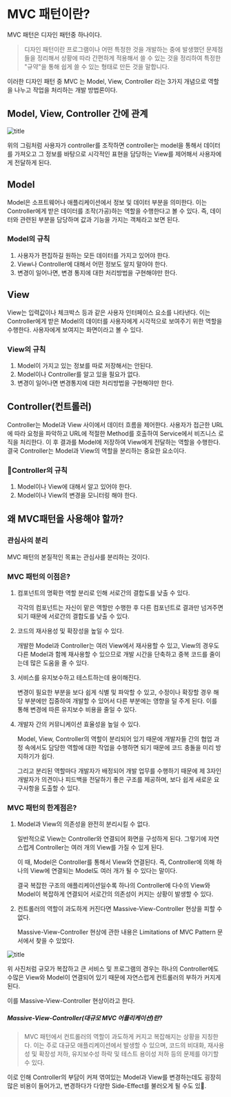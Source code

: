 # MVC 패턴이란?

MVC 패턴은 디자인 패턴중 하나이다.

>디자인 패턴이란 프로그램이나 어떤 특정한 것을 개발하는 중에 발생했던 문제점들을 정리해서 상황에 따라 간편하게 적용해서 쓸 수 있는 것을 정리하여 특정한 "규약"을 통해 쉽게 쓸 수 있는 형태로 만든 것을 말합니다. 

이러한 디자인 패턴 중 MVC 는 Model, View, Controller 라는 3가지 개념으로 역할을 나누고 작업을 처리하는 개발 방법론이다.

## Model, View, Controller 간에 관계

![title](https://velog.velcdn.com/images/langoustine/post/7c433d37-6e00-4444-8ad4-d37e06d8cf27/image.png)   


위의 그림처럼 사용자가 controller를 조작하면 controller는 model을 통해서 데이터를 가져오고 그 정보를 바탕으로 시각적인 표현을 담당하는 View를 제어해서 사용자에게 전달하게 된다.

## Model

Model은 소프트웨어나 애플리케이션에서 정보 및 데이터 부분을 의미한다. 이는 Controller에게 받은 데이터를 조작(가공)하는 역할을 수행한다고 볼 수 있다. 즉, 데이터와 관련된 부분을 담당하며 값과 기능을 가지는 객체라고 보면 된다.

### Model의 규칙

 1. 사용자가 편집하길 원하는 모든 데이터를 가지고 있어야 한다.
2. View나 Controller에 대해서 어떤 정보도 알지 말아야 한다.
3. 변경이 일어나면, 변경 통지에 대한 처리방법을 구현해야만 한다.

## View

View는 입력값이나 체크박스 등과 같은 사용자 인터페이스 요소를 나타낸다. 이는 Controller에게 받은 Model의 데이터를 사용자에게 시각적으로 보여주기 위한 역할을 수행한다. 사용자에게 보여지는 화면이라고 볼 수 있다.

### View의 규칙

1. Model이 가지고 있는 정보를 따로 저장해서는 안된다.
2. Model이나 Controller를 알고 있을 필요가 없다.
3. 변경이 일어나면 변경통지에 대한 처리방법을 구현해야만 한다.

## Controller(컨트롤러)
Controller는 Model과 View 사이에서 데이터 흐름을 제어한다. 사용자가 접근한 URL에 따라 요청을 파악하고 URL에 적절한 Method를 호출하여 Service에서 비즈니스 로직을 처리한다. 이 후 결과를 Model에 저장하여 View에게 전달하는 역할을 수행한다. 결국 Controller는 Model과 View의 역할을 분리하는 중요한 요소이다.

### Controller의 규칙

1. Model이나 View에 대해서 알고 있어야 한다.
2. Model이나 View의 변경을 모니터링 해야 한다.

## 왜 MVC패턴을 사용해야 할까?

### 관심사의 분리

MVC 패턴의 본질적인 목표는 관심사를 분리하는 것이다.


### MVC 패턴의 이점은?

1. 컴포넌트의 명확한 역할 분리로 인해 서로간의 결합도를 낮출 수 있다.
   
    각각의 컴포넌트는 자신이 맡은 역할만 수행한 후 다른 컴포넌트로 결과만 넘겨주면 되기 때문에 서로간의 결합도를 낮출 수 있다.

2. 코드의 재사용성 및 확장성을 높일 수 있다.
    
    개발한 Model과 Controller는 여러 View에서 재사용할 수 있고, View의 경우도 다른 Model과 함께 재사용할 수 있으므로 개발 시간을 단축하고 중복 코드를 줄이는데 많은 도움을 줄 수 있다.

3. 서비스를 유지보수하고 테스트하는데 용이해진다.

    변경이 필요한 부분을 보다 쉽게 식별 및 파악할 수 있고, 수정이나 확장할 경우 해당 부분에만 집중하여 개발할 수 있어서 다른 부분에는 영향을 덜 주게 된다. 이를 통해 변경에 따른 유지보수 비용을 줄일 수 있다.

4. 개발자 간의 커뮤니케이션 효율성을 높일 수 있다.

    Model, View, Controller의 역할이 분리되어 있기 때문에 개발자들 간의 협업 과정 속에서도 담당한 역할에 대한 작업을 수행하면 되기 때문에 코드 충돌을 미리 방지하기가 쉽다.

    그리고 분리된 역할마다 개발자가 배정되어 개발 업무를 수행하기 때문에 제 3자인 개발자가 의견이나 피드백을 전달하기 좋은 구조를 제공하며, 보다 쉽게 새로운 요구사항을 도출할 수 있다.


### MVC 패턴의 한계점은?

1. Model과 View의 의존성을 완전히 분리시킬 수 없다.

    일반적으로 View는 Controller와 연결되어 화면을 구성하게 된다. 그렇기에 자연스럽게 Controller는 여러 개의 View를 가질 수 있게 된다.

    이 때, Model은 Controller를 통해서 View와 연결된다. 즉, Controller에 의해 하나의 View에 연결되는 Model도 여러 개가 될 수 있다는 말이다.

    결국 복잡한 구조의 애플리케이션일수록 하나의 Controller에 다수의 View와 Model이 복잡하게 연결되어 서로간의 의존성이 커지는 상황이 발생할 수 있다.

2. 컨트롤러의 역할이 과도하게 커진다면 Massive-View-Controller 현상을 피할 수 없다.

     Massive-View-Controller 현상에 관한 내용은 Limitations of MVC Pattern 문서에서 찾을 수 있었다.

![title](https://velog.velcdn.com/images/langoustine/post/4c0ab3aa-2ecb-40d2-b963-a4621ae9b868/image.png)   


위 사진처럼 규모가 복잡하고 큰 서비스 및 프로그램의 경우는 하나의 Controller에도 수많은 View와 Model이 연결되어 있기 때문에 자연스럽게 컨트롤러의 부하가 커지게 된다.

이를 Massive-View-Controller 현상이라고 한다.

#####  Massive-View-Controller(대규모 MVC 어플리케이션)란?

>MVC 패턴에서 컨트롤러의 역할이 과도하게 커지고 복잡해지는 상황을 지칭한다. 이는 주로 대규모 애플리케이션에서 발생할 수 있으며, 코드의 비대화, 재사용성 및 확장성 저하, 유지보수성 하락 및 테스트 용이성 저하 등의 문제를 야기할 수 있다.

이로 인해 Controller의 부담이 커져 엮여있는 Model과 View를 변경하는데도 굉장히 많은 비용이 들어가고, 변경하다가 다양한 Side-Effect를 불러오게 될 수도 있.


